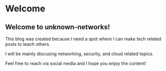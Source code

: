 # Welcome

## Welcome to unknown-networks!

This blog was created because I need a spot where I can make tech related posts to teach others.

I will be mainly discusing networking, security, and cloud related topics.

Feel free to reach via social media and I hope you enjoy the content!

